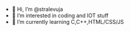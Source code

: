 - 👋 Hi, I’m @stralevuja
- 👀 I’m interested in coding and IOT stuff
- 🌱 I’m currently learning C,C++,HTML/CSS/JS

<!---
stralevuja/stralevuja is a ✨ special ✨ repository because its `README.md` (this file) appears on your GitHub profile.
You can click the Preview link to take a look at your changes.
--->
